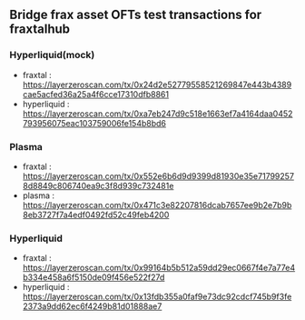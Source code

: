 ## Bridge frax asset OFTs test transactions for fraxtalhub

### Hyperliquid(mock)

* fraxtal : https://layerzeroscan.com/tx/0x24d2e52779558521269847e443b4389cae5acfed36a25a4f6cce17310dfb8861
* hyperliquid : https://layerzeroscan.com/tx/0xa7eb247d9c518e1663ef7a4164daa0452793956075eac103759006fe154b8bd6

### Plasma

* fraxtal : https://layerzeroscan.com/tx/0x552e6b6d9d9399d81930e35e717992578d8849c806740ea9c3f8d939c732481e
* plasma : https://layerzeroscan.com/tx/0x471c3e82207816dcab7657ee9b2e7b9b8eb3727f7a4edf0492fd52c49feb4200
### Hyperliquid

* fraxtal : https://layerzeroscan.com/tx/0x99164b5b512a59dd29ec0667f4e7a77e4b334e458a6f5150de09f456e522f27d
* hyperliquid : https://layerzeroscan.com/tx/0x13fdb355a0faf9e73dc92cdcf745b9f3fe2373a9dd62ec6f4249b81d01888ae7

